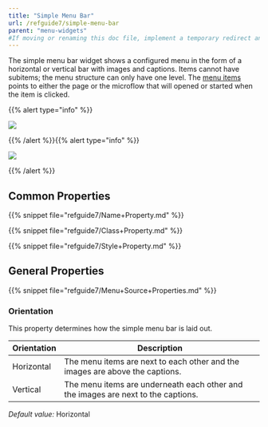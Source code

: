 ```yaml
---
title: "Simple Menu Bar"
url: /refguide7/simple-menu-bar
parent: "menu-widgets"
#If moving or renaming this doc file, implement a temporary redirect and let the respective team know they should update the URL in the product. See Mapping to Products for more details.
---
```



The simple menu bar widget shows a configured menu in the form of a horizontal or vertical bar with images and captions. Items cannot have subitems; the menu structure can only have one level. The [menu items](menu-item) points to either the page or the microflow that will opened or started when the item is clicked.

{{% alert type="info" %}}

![](attachments/pages/simple-menu-bar-horizontal.png)

{{% /alert %}}{{% alert type="info" %}}

![](attachments/pages/simple-menu-bar-vertical.png)

{{% /alert %}}

## Common Properties

{{% snippet file="refguide7/Name+Property.md" %}}

{{% snippet file="refguide7/Class+Property.md" %}}

{{% snippet file="refguide7/Style+Property.md" %}}

## General Properties

{{% snippet file="refguide7/Menu+Source+Properties.md" %}}

### Orientation

This property determines how the simple menu bar is laid out.

| Orientation | Description |
| --- | --- |
| Horizontal | The menu items are next to each other and the images are above the captions. |
| Vertical | The menu items are underneath each other and the images are next to the captions. |

_Default value:_ Horizontal
